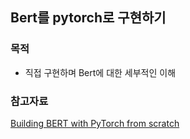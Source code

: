 ## Bert를 pytorch로 구현하기

### 목적

- 직접 구현하며 Bert에 대한 세부적인 이해

### 참고자료

<a href='https://coaxsoft.com/blog/building-bert-with-pytorch-from-scratch'>Building BERT with PyTorch from scratch</a>